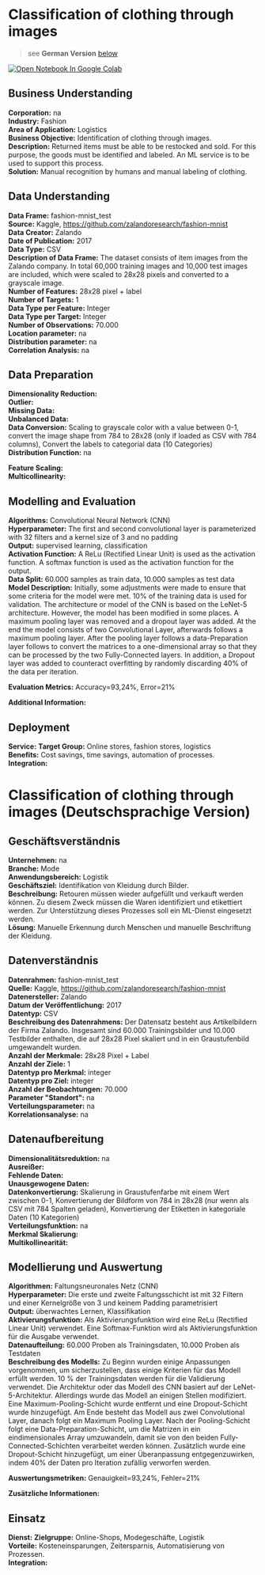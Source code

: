 # Classification of clothing through images
>see __German Version__ [below](#German_version)

<a href="https://colab.research.google.com/github/AlexRossmann/ml-services/blob/main/Warehouse/Classification%20of%20clothing%20through%20images/notebook.ipynb"><img src="https://colab.research.google.com/assets/colab-badge.svg" alt="Open Notebook In Google Colab"/></a>  



## Business Understanding

__Corporation:__ na  
__Industry:__ Fashion  
__Area of Application:__ Logistics  
__Business Objective:__ Identification of clothing through images.    
__Description:__ Returned items must be able to be restocked and sold. For this purpose, the goods must be identified and labeled. An ML service is to be used to support this process.   
__Solution:__ Manual recognition by humans and manual labeling of clothing.  

## Data Understanding

__Data Frame:__ fashion-mnist_test     
__Source:__ Kaggle, https://github.com/zalandoresearch/fashion-mnist  
__Data Creator:__ Zalando   
__Date of Publication:__ 2017   
__Data Type:__ CSV  
__Description of Data Frame:__ The dataset consists of item images from the Zalando company. In total 60,000 training images and 10,000 test images are included, which were scaled to 28x28 pixels and converted to a grayscale image.   
__Number of Features:__ 28x28 pixel + label    
__Number of Targets:__ 1  
__Data Type per Feature:__ Integer  
__Data Type per Target:__ Integer    
__Number of Observations:__ 70.000  
__Location parameter:__ na   
__Distribution parameter:__ na  
__Correlation Analysis:__ na  

## Data Preparation  

__Dimensionality Reduction:__   
__Outlier:__   
__Missing Data:__     
__Unbalanced Data:__      
__Data Conversion:__ Scaling to grayscale color with a value between 0-1, convert the image shape from 784 to 28x28 (only if loaded as CSV with 784 columns), Convert the labels to categorial data (10 Categories)      
__Distribution Function:__ na  

__Feature Scaling:__    
__Multicollinearity:__    

## Modelling and Evaluation

__Algorithms:__  Convolutional Neural Network (CNN)  
__Hyperparameter:__ The first and second convolutional layer is parameterized with 32 filters and a kernel size of 3 and no padding   
__Output:__ supervised learning, classification  
__Activation Function:__ A ReLu (Rectified Linear Unit) is used as the activation function. A softmax function is used as the activation function for the output.  
__Data Split:__ 60.000 samples as train data, 10.000 samples as test data    
__Model Description:__ Initially, some adjustments were made to ensure that some criteria for the model were met. 10% of the training data is used for validation. The architecture or model of the CNN is based on the LeNet-5 architecture. However, the model has been modified in some places. A maximum pooling layer was removed and a dropout layer was added. At the end the model consists of two Convolutional Layer, afterwards follows a maximum pooling layer. After the pooling layer follows a data-Preparation layer follows to convert the matrices to a one-dimensional array so that they can be processed by the two Fully-Connected layers. In addition, a Dropout layer was added to counteract overfitting by randomly discarding 40% of the data per iteration.   

__Evaluation Metrics:__ Accuracy=93,24%, Error=21%    

__Additional Information:__    

## Deployment

__Service:__ 
__Target Group:__ Online stores, fashion stores, logistics  
__Benefits:__ Cost savings, time savings, automation of processes.  
__Integration:__    

<a id="German_version"></a> 

# Classification of clothing through images (Deutschsprachige Version)  

## Geschäftsverständnis

__Unternehmen:__ na  
__Branche:__ Mode  
__Anwendungsbereich:__ Logistik  
__Geschäftsziel:__ Identifikation von Kleidung durch Bilder.    
__Beschreibung:__ Retouren müssen wieder aufgefüllt und verkauft werden können. Zu diesem Zweck müssen die Waren identifiziert und etikettiert werden. Zur Unterstützung dieses Prozesses soll ein ML-Dienst eingesetzt werden.   
__Lösung:__ Manuelle Erkennung durch Menschen und manuelle Beschriftung der Kleidung.  

## Datenverständnis

__Datenrahmen:__ fashion-mnist_test     
__Quelle:__ Kaggle, https://github.com/zalandoresearch/fashion-mnist  
__Datenersteller:__ Zalando   
__Datum der Veröffentlichung:__ 2017   
__Datentyp:__ CSV  
__Beschreibung des Datenrahmens:__ Der Datensatz besteht aus Artikelbildern der Firma Zalando. Insgesamt sind 60.000 Trainingsbilder und 10.000 Testbilder enthalten, die auf 28x28 Pixel skaliert und in ein Graustufenbild umgewandelt wurden.   
__Anzahl der Merkmale:__ 28x28 Pixel + Label    
__Anzahl der Ziele:__ 1  
__Datentyp pro Merkmal:__ integer    
__Datentyp pro Ziel:__ integer      
__Anzahl der Beobachtungen:__ 70.000  
__Parameter "Standort":__ na   
__Verteilungsparameter:__ na  
__Korrelationsanalyse:__ na  

## Datenaufbereitung  

__Dimensionalitätsreduktion:__ na   
__Ausreißer:__   
__Fehlende Daten:__     
__Unausgewogene Daten:__      
__Datenkonvertierung:__ Skalierung in Graustufenfarbe mit einem Wert zwischen 0-1, Konvertierung der Bildform von 784 in 28x28 (nur wenn als CSV mit 784 Spalten geladen), Konvertierung der Etiketten in kategoriale Daten (10 Kategorien)      
__Verteilungsfunktion:__ na  
__Merkmal Skalierung:__    
__Multikollinearität:__    

## Modellierung und Auswertung

__Algorithmen:__ Faltungsneuronales Netz (CNN)  
__Hyperparameter:__ Die erste und zweite Faltungsschicht ist mit 32 Filtern und einer Kernelgröße von 3 und keinem Padding parametrisiert   
__Output:__ überwachtes Lernen, Klassifikation  
__Aktivierungsfunktion:__ Als Aktivierungsfunktion wird eine ReLu (Rectified Linear Unit) verwendet. Eine Softmax-Funktion wird als Aktivierungsfunktion für die Ausgabe verwendet.  
__Datenaufteilung:__ 60.000 Proben als Trainingsdaten, 10.000 Proben als Testdaten    
__Beschreibung des Modells:__ Zu Beginn wurden einige Anpassungen vorgenommen, um sicherzustellen, dass einige Kriterien für das Modell erfüllt werden. 10 % der Trainingsdaten werden für die Validierung verwendet. Die Architektur oder das Modell des CNN basiert auf der LeNet-5-Architektur. Allerdings wurde das Modell an einigen Stellen modifiziert. Eine Maximum-Pooling-Schicht wurde entfernt und eine Dropout-Schicht wurde hinzugefügt. Am Ende besteht das Modell aus zwei Convolutional Layer, danach folgt ein Maximum Pooling Layer. Nach der Pooling-Schicht folgt eine Data-Preparation-Schicht, um die Matrizen in ein eindimensionales Array umzuwandeln, damit sie von den beiden Fully-Connected-Schichten verarbeitet werden können. Zusätzlich wurde eine Dropout-Schicht hinzugefügt, um einer Überanpassung entgegenzuwirken, indem 40% der Daten pro Iteration zufällig verworfen werden.   

__Auswertungsmetriken:__ Genauigkeit=93,24%, Fehler=21%    

__Zusätzliche Informationen:__    

## Einsatz

__Dienst:__ 
__Zielgruppe:__ Online-Shops, Modegeschäfte, Logistik  
__Vorteile:__ Kosteneinsparungen, Zeitersparnis, Automatisierung von Prozessen.  
__Integration:__
